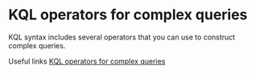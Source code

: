 # KQL operators for complex queries

KQL syntax includes several operators that you can use to construct complex queries.

Useful links
[KQL operators for complex queries](https://learn.microsoft.com/en-us/sharepoint/dev/general-development/keyword-query-language-kql-syntax-reference)
